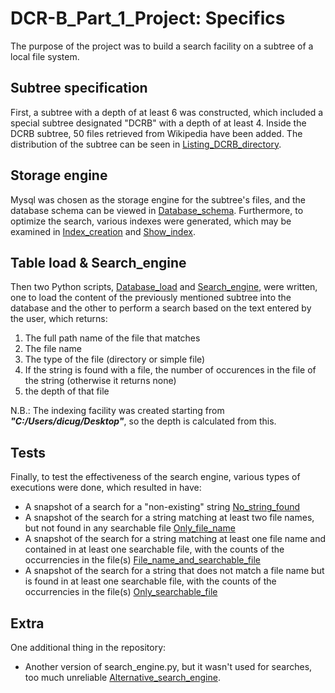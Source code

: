 # DCR-B_Part_1_Project: Specifics
The purpose of the project was to build a search facility on a subtree of a local file system.


## Subtree specification
First, a subtree with a depth of at least 6 was constructed, which included a special subtree designated "DCRB" with a depth of at least 4. Inside the DCRB subtree, 50 files retrieved from Wikipedia have been added. The distribution of the subtree can be seen in [Listing_DCRB_directory](Listing_DCRB_directory.txt).


## Storage engine
Mysql was chosen as the storage engine for the subtree's files, and the database schema can be viewed in [Database_schema](Database_schema.sql). Furthermore, to optimize the search, various indexes were generated, which may be examined in [Index_creation](Index_creation.sql) and [Show_index](Show_index.png).

## Table load & Search_engine
Then two Python scripts, [Database_load](Database_load.py) and [Search_engine](Search_engine.py), were written, one to load the content of the previously mentioned subtree into the database and the other to perform a search based on the text entered by the user, which returns:

1. The full path name of the file that matches
2. The file name
3. The type of the file (directory or simple file)
4. If the string is found with a file, the number of occurences in the file of the string (otherwise it returns none)
5. the depth of that file

N.B.: The indexing facility was created starting from ***"C:/Users/dicug/Desktop"***, so the depth is calculated from this.


## Tests
Finally, to test the effectiveness of the search engine, various types of executions were done, which resulted in have: 
* A snapshot of a search for a "non-existing" string [No_string_found](No_string_found.png)
* A snapshot of the search for a string matching at least two file names, but not found in any searchable file [Only_file_name](Only_file_name.png)
* A snapshot of the search for a string matching at least one file name and contained in at least one searchable file, with the counts of the occurrencies in the file(s) [File_name_and_searchable_file](File_name_and_searchable_file.png)
* A snapshot of the search for a string that does not match a file name but is found in at least one searchable file, with the counts of the occurrencies in the file(s) [Only_searchable_file](Only_searchable_file.png)

## Extra
One additional thing in the repository:
* Another version of search_engine.py, but it wasn't used for searches, too much unreliable [Alternative_search_engine](Alternative_search_engine.py).
